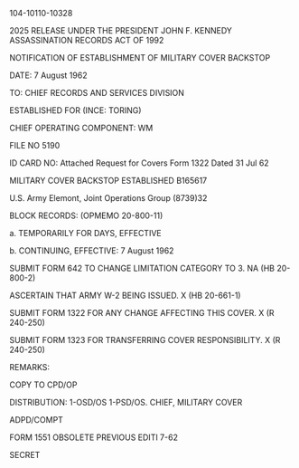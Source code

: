 104-10110-10328

2025 RELEASE UNDER THE PRESIDENT JOHN F. KENNEDY ASSASSINATION RECORDS ACT OF 1992

NOTIFICATION OF ESTABLISHMENT
OF MILITARY COVER BACKSTOP

DATE:
7 August 1962

TO:
CHIEF RECORDS AND SERVICES DIVISION

ESTABLISHED FOR
(INCE: TORING)

CHIEF OPERATING COMPONENT: WM

FILE NO
5190

ID CARD NO:
Attached Request for Covers Form 1322 Dated 31 Jul 62

MILITARY COVER BACKSTOP ESTABLISHED
B165617

U.S. Army Elemont, Joint Operations Group (8739)32

BLOCK RECORDS:
(OPMEMO 20-800-11)

a. TEMPORARILY FOR
DAYS, EFFECTIVE

b. CONTINUING, EFFECTIVE: 7 August 1962

SUBMIT FORM 642 TO CHANGE LIMITATION CATEGORY TO 3.
NA (HB 20-800-2)

ASCERTAIN THAT ARMY W-2 BEING ISSUED.
X (HB 20-661-1)

SUBMIT FORM 1322 FOR ANY CHANGE AFFECTING THIS COVER.
X (R 240-250)

SUBMIT FORM 1323 FOR TRANSFERRING COVER RESPONSIBILITY.
X (R 240-250)

REMARKS:

COPY TO CPD/OP

DISTRIBUTION: 1-OSD/OS 1-PSD/OS.
CHIEF, MILITARY COVER

ADPD/COMPT

FORM 1551 OBSOLETE PREVIOUS EDITI
7-62

SECRET

